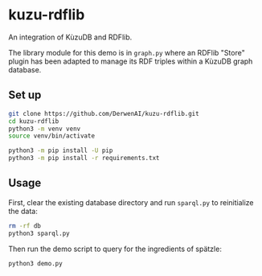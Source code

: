 # kuzu-rdflib

An integration of KùzuDB and RDFlib.

The library module for this demo is in `graph.py` where an RDFlib
"Store" plugin has been adapted to manage its RDF triples within a
KùzuDB graph database.


## Set up

```bash
git clone https://github.com/DerwenAI/kuzu-rdflib.git
cd kuzu-rdflib
python3 -m venv venv
source venv/bin/activate

python3 -m pip install -U pip
python3 -m pip install -r requirements.txt
```

## Usage

First, clear the existing database directory and run `sparql.py` to
reinitialize the data:

```bash
rm -rf db
python3 sparql.py
```

Then run the demo script to query for the ingredients of spätzle:

```bash
python3 demo.py
```


